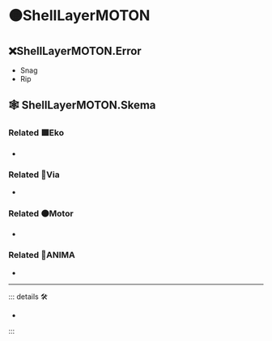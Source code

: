 # 🟠<motor>ShellLayerMOTON</motor>

## ❌<error>ShellLayerMOTON.Error</error>

- Snag
- Rip

## 🕸 ShellLayerMOTON.Skema

### Related 🟩<ekos>Eko</ekos>

-

### Related 🔻<via>Via</via>

-

### Related 🟠<motor>Motor</motor>

-

### Related 💜<anima>ANIMA</anima>

-

---

<!-- =================================================== -->
<!-- =================================================== -->
<!-- =================================================== -->
<!-- =================================================== -->
<!-- =================================================== -->
::: details 🛠

-

:::
